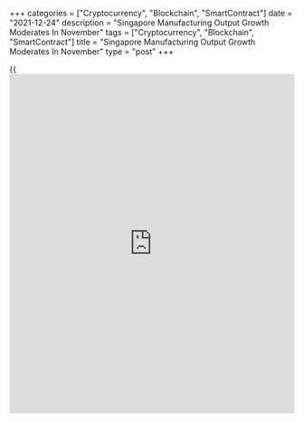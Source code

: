 +++
categories = ["Cryptocurrency", "Blockchain", "SmartContract"]
date = "2021-12-24"
description = "Singapore Manufacturing Output Growth Moderates In November"
tags = ["Cryptocurrency", "Blockchain", "SmartContract"]
title = "Singapore Manufacturing Output Growth Moderates In November"
type = "post"
+++

{{<iframe id="large-banner" src="https://www.bounty.group/#slide=14.0" width="100%" height="600" scrolling="no" style="border: 0px solid rgb(216, 221, 230); border-radius: 3px;">}}

Singapore's manufacturing output logged a double-digit growth in
November but the pace of expansion eased, data from the Economic
Development Board showed on Friday.

Manufacturing output rose 14.6 percent year-on-year in November,
following a 17.0 percent rise in October. This was the second
consecutive expansion and exceeded economists' forecast of +13.4
percent.

Excluding biomedical, manufacturing output growth improved to 12.4
percent from 9.7 percent a month ago.

Month-on-month, manufacturing output gained 2.3 percent versus 2.4
percent in October.

All clusters of manufacturing reported growth from the previous year.
Transport engineering logged the biggest annual increase of 31.2
percent, followed by a 20.1 percent rise in biomedical manufacturing.

Precision engineering and electronics rose 13.7 percent and 10.2
percent, respectively. General manufacturing climbed 8.8 percent and
chemicals by 8.5 percent, data showed.

For comments and feedback [contact](https://www.playgroundfx.com/contact/): editorial@rtt[news](https://www.letsplayfx.com/blog/forex-news-website/).com

[Economic News][1]

 **What parts of the world are seeing the best (and worst) economic
performances lately? Click[here][2] to check out our [Econ Scorecard][2]
and find out! See up-to-the-moment [ranking](https://www.playgroundfx.com/blog/crypto-exchange-ranking/)s for the best and worst
performers in [GDP][3], [unemployment rate][4], [inflation][2] and much
more.**

   1. www.rtt[news](https://www.letsplayfx.com/blog/forex-news-website/).com/Content/EconomicNews.aspx
   2. www.rtt[news](https://www.letsplayfx.com/blog/forex-news-website/).com/economic-scorecard/world-rank/CPI/highest-performance.aspx
   3. www.rtt[news](https://www.letsplayfx.com/blog/forex-news-website/).com/economic-scorecard/world-rank/GDP/highest-performance.aspx
   4. www.rtt[news](https://www.letsplayfx.com/blog/forex-news-website/).com/economic-scorecard/world-rank/unemployment-rate/lowest-performance.aspx